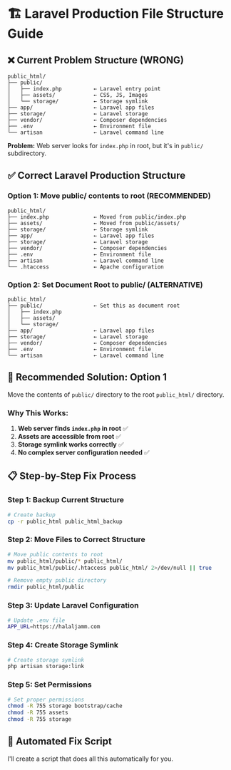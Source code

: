 # 🏗️ Laravel Production File Structure Guide

## ❌ **Current Problem Structure (WRONG)**

```
public_html/
├── public/
│   ├── index.php          ← Laravel entry point
│   ├── assets/            ← CSS, JS, Images
│   └── storage/           ← Storage symlink
├── app/                   ← Laravel app files
├── storage/               ← Laravel storage
├── vendor/                ← Composer dependencies
├── .env                   ← Environment file
└── artisan                ← Laravel command line
```

**Problem:** Web server looks for `index.php` in root, but it's in `public/` subdirectory.

## ✅ **Correct Laravel Production Structure**

### **Option 1: Move public/ contents to root (RECOMMENDED)**

```
public_html/
├── index.php              ← Moved from public/index.php
├── assets/                ← Moved from public/assets/
├── storage/               ← Storage symlink
├── app/                   ← Laravel app files
├── storage/               ← Laravel storage
├── vendor/                ← Composer dependencies
├── .env                   ← Environment file
├── artisan                ← Laravel command line
└── .htaccess              ← Apache configuration
```

### **Option 2: Set Document Root to public/ (ALTERNATIVE)**

```
public_html/
├── public/                ← Set this as document root
│   ├── index.php
│   ├── assets/
│   └── storage/
├── app/                   ← Laravel app files
├── storage/               ← Laravel storage
├── vendor/                ← Composer dependencies
├── .env                   ← Environment file
└── artisan                ← Laravel command line
```

## 🎯 **Recommended Solution: Option 1**

Move the contents of `public/` directory to the root `public_html/` directory.

### **Why This Works:**

1. **Web server finds `index.php` in root** ✅
2. **Assets are accessible from root** ✅
3. **Storage symlink works correctly** ✅
4. **No complex server configuration needed** ✅

## 📋 **Step-by-Step Fix Process**

### **Step 1: Backup Current Structure**

```bash
# Create backup
cp -r public_html public_html_backup
```

### **Step 2: Move Files to Correct Structure**

```bash
# Move public contents to root
mv public_html/public/* public_html/
mv public_html/public/.htaccess public_html/ 2>/dev/null || true

# Remove empty public directory
rmdir public_html/public
```

### **Step 3: Update Laravel Configuration**

```bash
# Update .env file
APP_URL=https://halaljamm.com
```

### **Step 4: Create Storage Symlink**

```bash
# Create storage symlink
php artisan storage:link
```

### **Step 5: Set Permissions**

```bash
# Set proper permissions
chmod -R 755 storage bootstrap/cache
chmod -R 755 assets
chmod -R 755 storage
```

## 🔧 **Automated Fix Script**

I'll create a script that does all this automatically for you.
